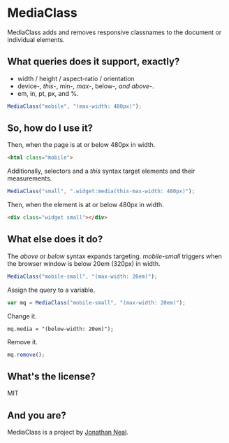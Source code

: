 # MediaClass

MediaClass adds and removes responsive classnames to the document or individual elements.

## What queries does it support, exactly?

* width / height / aspect-ratio / orientation
* device-*, this-*, min-*, max-*, below-*, and above-*.
* em, in, pt, px, and %.

```js
MediaClass("mobile", "(max-width: 480px)");
```

## So, how do I use it?

Then, when the page is at or below 480px in width.

```html
<html class="mobile">
```

Additionally, selectors and a _this_ syntax target elements and their measurements.</p>

```js
MediaClass("small", ".widget:media(this-max-width: 480px)");
```

Then, when the element is at or below 480px in width.

```html
<div class="widget small"></div>
```

## What else does it do?

The _above_ or _below_ syntax expands targeting. _mobile-small_ triggers when the browser window is below 20em (320px) in width.

```js
MediaClass("mobile-small", "(max-width: 20em)");
```

Assign the query to a variable.

```js
var mq = MediaClass("mobile-small", "(max-width: 20em)");
```

Change it.

```
mq.media = "(below-width: 20em)");
```

Remove it.

```js
mq.remove();
```

## What's the license?

MIT

## And you are?

MediaClass is a project by [Jonathan Neal](http://twitter.com/jon_neal).